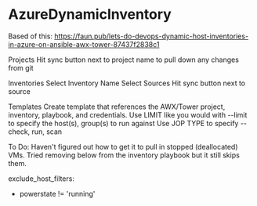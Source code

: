 # AzureDynamicInventory


Based of this:
https://faun.pub/lets-do-devops-dynamic-host-inventories-in-azure-on-ansible-awx-tower-87437f2838c1



Projects
Hit sync button next to project name to pull down any changes from git

Inventories
Select Inventory Name
Select Sources
Hit sync button next to source

Templates
Create template that references the AWX/Tower project, inventory, playbook, and credentials.
Use LIMIT like you would with --limit to specify the host(s), group(s) to run against
Use JOP TYPE to specify --check, run, scan



To Do:
Haven't figured out how to get it to pull in stopped (deallocated) VMs. Tried removing below from the inventory playbook but it still skips them.

exclude_host_filters:
- powerstate != 'running'
